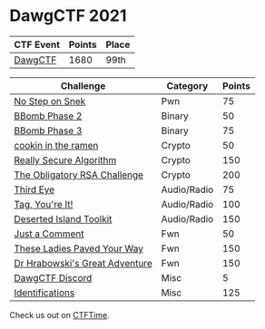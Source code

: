 # **DawgCTF 2021**


| CTF Event                                   | Points | Place |
|------------------                           |--------|-------|
| [DawgCTF](https://ctftime.org/event/1319)   | 1680   | 99th  |


| Challenge                                                   | Category  | Points |
|------------------                                           |--------   |------- |
| [No Step on Snek](pwn/NoStepOnSnek.md)                      | Pwn       | 75     |
| [BBomb Phase 2](binary/BBombPhase2.md)                      | Binary    | 50     |
| [BBomb Phase 3](binary/BBombPhase3.md)                      | Binary    | 75     |
| [cookin in the ramen](crypto/CookinRamen.md)                | Crypto    | 50     |
| [Really Secure Algorithm](crypto/ReallySecureAlgorithm.md)  | Crypto    | 150    |
| [The Obligatory RSA Challenge](crypto/ObligatoryRSA.md)     | Crypto    | 200    |
| [Third Eye](audio-radio/ThirdEye.md)                        | Audio/Radio   | 75 |
| [Tag, You're It!](audio-radio/TagYoureIt.md)                | Audio/Radio   | 100 |
| [Deserted Island Toolkit](audio-radio/DIT.md)               | Audio/Radio   | 150 |
| [Just a Comment](fwn/JustAComment.md)                       | Fwn           | 50  |
| [These Ladies Paved Your Way](fwn/TheseLadies.md)           | Fwn           | 150 |
| [Dr Hrabowski's Great Adventure](fwn/Hrabowski.md)          | Fwn           | 150 |
| [DawgCTF Discord](misc/DawgDiscord.md)                      | Misc          | 5   |
| [Identifications](misc/Identifications.md)                  | Misc          | 125 |



Check us out on [CTFTime](http://ctftime.org/team/150063).
